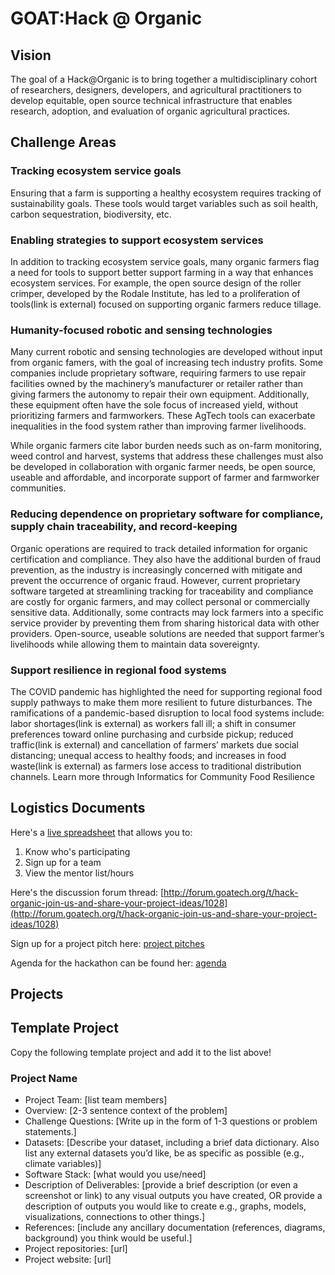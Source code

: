 # GOAT:Hack @ Organic

## Vision
The goal of a Hack@Organic is to bring together a multidisciplinary cohort of researchers, designers, developers, and agricultural practitioners to develop equitable, open source technical infrastructure that enables research, adoption, and evaluation of organic agricultural practices.

## Challenge Areas

### Tracking ecosystem service goals

Ensuring that a farm is supporting a healthy ecosystem requires tracking of sustainability goals. These tools would target variables such as soil health, carbon sequestration, biodiversity, etc.

### Enabling strategies to support ecosystem services

In addition to tracking ecosystem service goals, many organic farmers flag a need for tools to support better support farming in a way that enhances ecosystem services. For example, the open source design of the roller crimper, developed by the Rodale Institute, has led to a proliferation of tools(link is external) focused on supporting organic farmers reduce tillage.

### Humanity-focused robotic and sensing technologies

Many current robotic and sensing technologies are developed without input from organic famers, with the goal of increasing tech industry profits. Some companies include proprietary software, requiring farmers to use repair facilities owned by the machinery’s manufacturer or retailer rather than giving farmers the autonomy to repair their own equipment. Additionally, these equipment often have the sole focus of increased yield, without prioritizing farmers and farmworkers. These AgTech tools can exacerbate inequalities in the food system rather than improving farmer livelihoods.

While organic farmers cite labor burden needs such as on-farm monitoring, weed control and harvest, systems that address these challenges must also be developed in collaboration with organic farmer needs, be open source, useable and affordable, and incorporate support of farmer and farmworker communities.

### Reducing dependence on proprietary software for compliance, supply chain traceability, and record-keeping

Organic operations are required to track detailed information for organic certification and compliance. They also have the additional burden of fraud prevention, as the industry is increasingly concerned with mitigate and prevent the occurrence of organic fraud. However, current proprietary software targeted at streamlining tracking for traceability and compliance are costly for organic farmers, and may collect personal or commercially sensitive data. Additionally, some contracts may lock farmers into a specific service provider by preventing them from sharing historical data with other providers. Open-source, useable solutions are needed that support farmer’s livelihoods while allowing them to maintain data sovereignty.

### Support resilience in regional food systems

The COVID pandemic has highlighted the need for supporting regional food supply pathways to make them more resilient to future disturbances.  The ramifications of a pandemic-based disruption to local food systems include: labor shortages(link is external) as workers fall ill; a shift in consumer preferences toward online purchasing and curbside pickup; reduced traffic(link is external) and cancellation of farmers’ markets due social distancing; unequal access to healthy foods; and increases in food waste(link is external) as farmers lose access to traditional distribution channels. Learn more through Informatics for Community Food Resilience

## Logistics Documents

Here's a [live spreadsheet](https://docs.google.com/spreadsheets/d/1Wm81T31YwIWF5oM4YS60Ae_UE4gtN7SBfU0njq6WXdg/edit?usp=sharing) that allows you to:
1. Know who's participating
2. Sign up for a team
3. View the mentor list/hours

Here's the discussion forum thread:
[http://forum.goatech.org/t/hack-organic-join-us-and-share-your-project-ideas/1028](http://forum.goatech.org/t/hack-organic-join-us-and-share-your-project-ideas/1028)

Sign up for a project pitch here: [project pitches](https://docs.google.com/document/d/1j90G9zopiFzQcT2XJ6F1tdAShp63ImaNsepzhUHHuFA/edit)

Agenda for the hackathon can be found her: [agenda](https://docs.google.com/document/d/1gNj4GqKN5YuxVVgDAUrLyZ5zjEtKuERU/edit?usp=sharing&ouid=108499485544010937692&rtpof=true&sd=true)

## Projects

## Template Project
Copy the following template project and add it to the list above!

### Project Name
* Project Team: [list team members]
* Overview: [2-3 sentence context of the problem]
* Challenge Questions: [Write up in the form of 1-3 questions or problem statements.]
* Datasets: [Describe your dataset, including a brief data dictionary. Also list any external datasets you’d like, be as specific as possible (e.g., climate variables)]
* Software Stack: [what would you use/need]
* Description of Deliverables: [provide a brief description (or even a screenshot or link) to any visual outputs you have created, OR provide a description of outputs you would like to create e.g., graphs, models, visualizations, connections to other things.]
* References: [include any ancillary documentation (references, diagrams, background) you think would be useful.] 
* Project repositories: [url]
* Project website: [url]
